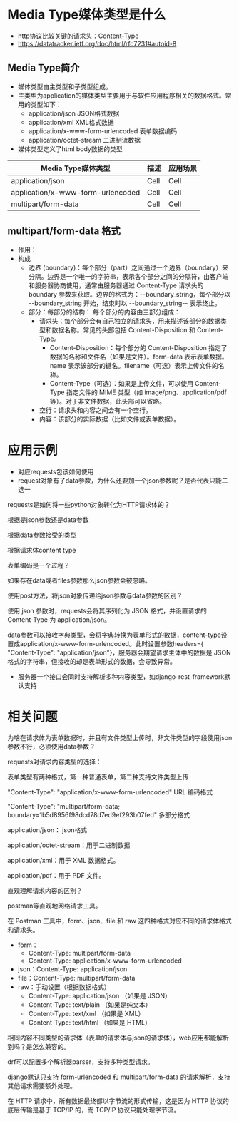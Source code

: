 # Media Type媒体类型是什么
- http协议比较关键的请求头：Content-Type
- https://datatracker.ietf.org/doc/html/rfc7231#autoid-8

## Media Type简介

- 媒体类型由主类型和子类型组成。
- 主类型为application的媒体类型主要用于与软件应用程序相关的数据格式。常用的类型如下：
  - application/json JSON格式数据
  - application/xml XML格式数据
  - application/x-www-form-urlencoded 表单数据编码
  - application/octet-stream 二进制流数据
- 媒体类型定义了html body数据的类型


| Media Type媒体类型| 描述| 应用场景|
|--------|--------|--------|
| application/json| Cell | Cell |
| application/x-www-form-urlencoded | Cell | Cell |
| multipart/form-data | Cell | Cell | 

## multipart/form-data 格式
- 作用：
- 构成
  - 边界 (boundary)：每个部分（part）之间通过一个边界（boundary）来分隔。边界是一个唯一的字符串，表示各个部分之间的分隔符，由客户端和服务器协商使用，通常由服务器通过 Content-Type 请求头的 boundary 参数来获取。边界的格式为：--boundary_string，每个部分以 --boundary_string 开始，结束时以 --boundary_string-- 表示终止。
  - 部分：每部分的结构： 每个部分的内容由三部分组成：
    - 请求头：每个部分会有自己独立的请求头，用来描述该部分的数据类型和数据名称。常见的头部包括 Content-Disposition 和 Content-Type。
      - Content-Disposition：每个部分的 Content-Disposition 指定了数据的名称和文件名（如果是文件）。form-data 表示表单数据。name 表示该部分的键名。filename（可选）表示上传文件的名称。
      - Content-Type（可选）：如果是上传文件，可以使用 Content-Type 指定文件的 MIME 类型（如 image/png、application/pdf 等）。对于非文件数据，此头部可以省略。
    - 空行：请求头和内容之间会有一个空行。
    - 内容：该部分的实际数据（比如文件或表单数据）。

# 应用示例

- 对应requests包该如何使用
- request对象有了data参数，为什么还要加一个json参数呢？是否代表只能二选一

requests是如何将一些python对象转化为HTTP请求体的？

根据是json参数还是data参数

根据data参数接受的类型

根据请求体content type



表单编码是一个过程？

如果存在data或者files参数那么json参数会被忽略。

使用post方法，将json对象传递给json参数与data参数的区别？

使用 json 参数时，requests会将其序列化为 JSON 格式，并设置请求的 Content-Type 为 application/json。


data参数可以接收字典类型，会将字典转换为表单形式的数据，content-type设置成application/x-www-form-urlencoded。此时设置参数headers={ "Content-Type": "application/json"}，服务器会期望请求主体中的数据是 JSON 格式的字符串，但接收的却是表单形式的数据，会导致异常。


- 服务器一个接口会同时支持解析多种内容类型，如django-rest-framework默认支持


# 相关问题

为啥在请求体为表单数据时，并且有文件类型上传时，非文件类型的字段使用json参数不行，必须使用data参数？

requests对请求内容类型的选择：

表单类型有两种格式，第一种普通表单，第二种支持文件类型上传

"Content-Type": "application/x-www-form-urlencoded"    URL 编码格式

"Content-Type": "multipart/form-data; boundary=1b5d8956f98dcd78d7ed9ef293b07fed" 多部分格式

application/json： json格式

application/octet-stream：用于二进制数据

application/xml：用于 XML 数据格式。

application/pdf：用于 PDF 文件。



直观理解请求内容的区别？

postman等直观地网络请求工具。

在 Postman 工具中，form、json、file 和 raw 这四种格式对应不同的请求体格式和请求头。

- form：
  - Content-Type: multipart/form-data
  - Content-Type: application/x-www-form-urlencoded
- json：Content-Type: application/json
- file：Content-Type: multipart/form-data
- raw：手动设置（根据数据格式）
  - Content-Type: application/json （如果是 JSON）
  - Content-Type: text/plain （如果是纯文本）
  - Content-Type: text/xml （如果是 XML）
  - Content-Type: text/html （如果是 HTML）


相同内容不同类型的请求体（表单的请求体与json的请求体），web应用都能解析到吗？是怎么兼容的。

drf可以配置多个解析器parser，支持多种类型请求。

django默认只支持 form-urlencoded 和 multipart/form-data 的请求解析，支持其他请求需要额外处理。


在 HTTP 请求中，所有数据最终都以字节流的形式传输，这是因为 HTTP 协议的底层传输是基于 TCP/IP 的，而 TCP/IP 协议只能处理字节流。

